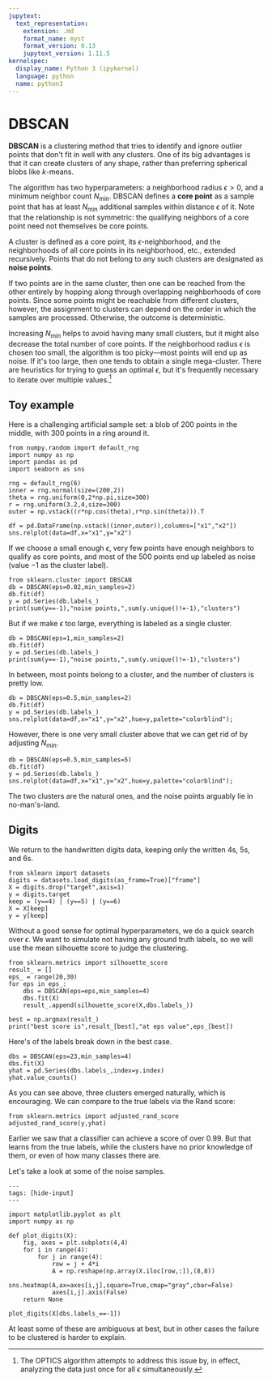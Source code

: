 ```yaml
---
jupytext:
  text_representation:
    extension: .md
    format_name: myst
    format_version: 0.13
    jupytext_version: 1.11.5
kernelspec:
  display_name: Python 3 (ipykernel)
  language: python
  name: python3
---
```


# DBSCAN

**DBSCAN** is a clustering method that tries to identify and ignore outlier points that don't fit in well with any clusters. One of its big advantages is that it can create clusters of any shape, rather than preferring spherical blobs like $k$-means.

The algorithm has two hyperparameters: a neighborhood radius $\epsilon > 0$, and a minimum neighbor count $N_\text{min}$. DBSCAN defines a **core point** as a sample point that has at least $N_\text{min}$ additional samples within distance $\epsilon$ of it. Note that the relationship is not symmetric: the qualifying neighbors of a core point need not themselves be core points.

A cluster is defined as a core point, its $\epsilon$-neighborhood, and the neighborhoods of all core points in its neighborhood, etc., extended recursively. Points that do not belong to any such clusters are designated as **noise points**.

If two points are in the same cluster, then one can be reached from the other entirely by hopping along through overlapping neighborhoods of core points. Since some points might be reachable from different clusters, however, the assignment to clusters can depend on the order in which the samples are processed. Otherwise, the outcome is deterministic.

Increasing $N_\text{min}$ helps to avoid having many small clusters, but it might also decrease the total number of core points. If the neighborhood radius $\epsilon$ is chosen too small, the algorithm is too picky—most points will end up as noise. If it's too large, then one tends to obtain a single mega-cluster. There are heuristics for trying to guess an optimal $\epsilon$, but it's frequently necessary to iterate over multiple values.[^optics]

[^optics]: The OPTICS algorithm attempts to address this issue by, in effect, analyzing the data just once for all $\epsilon$ simultaneously.

## Toy example

Here is a challenging artificial sample set: a blob of 200 points in the middle, with 300 points in a ring around it.

```{code-cell}
from numpy.random import default_rng
import numpy as np
import pandas as pd
import seaborn as sns

rng = default_rng(6)
inner = rng.normal(size=(200,2))
theta = rng.uniform(0,2*np.pi,size=300)
r = rng.uniform(3.2,4,size=300)
outer = np.vstack((r*np.cos(theta),r*np.sin(theta))).T

df = pd.DataFrame(np.vstack((inner,outer)),columns=["x1","x2"])
sns.relplot(data=df,x="x1",y="x2")
```

If we choose a small enough $\epsilon$, very few points have enough neighbors to qualify as core points, and most of the 500 points end up labeled as noise (value $-1$ as the cluster label).

```{code-cell}
from sklearn.cluster import DBSCAN
db = DBSCAN(eps=0.02,min_samples=2)
db.fit(df)
y = pd.Series(db.labels_)
print(sum(y==-1),"noise points,",sum(y.unique()!=-1),"clusters")
```

But if we make $\epsilon$ too large, everything is labeled as a single cluster.

```{code-cell}
db = DBSCAN(eps=1,min_samples=2)
db.fit(df)
y = pd.Series(db.labels_)
print(sum(y==-1),"noise points,",sum(y.unique()!=-1),"clusters")
```

In between, most points belong to a cluster, and the number of clusters is pretty low.

```{code-cell}
db = DBSCAN(eps=0.5,min_samples=2)
db.fit(df)
y = pd.Series(db.labels_)
sns.relplot(data=df,x="x1",y="x2",hue=y,palette="colorblind");
```

However, there is one very small cluster above that we can get rid of by adjusting $N_\text{min}$.

```{code-cell}
db = DBSCAN(eps=0.5,min_samples=5)
db.fit(df)
y = pd.Series(db.labels_)
sns.relplot(data=df,x="x1",y="x2",hue=y,palette="colorblind");
```

The two clusters are the natural ones, and the noise points arguably lie in no-man's-land.

## Digits

We return to the handwritten digits data, keeping only the written 4s, 5s, and 6s.

```{code-cell}
from sklearn import datasets
digits = datasets.load_digits(as_frame=True)["frame"]
X = digits.drop("target",axis=1)
y = digits.target
keep = (y==4) | (y==5) | (y==6)
X = X[keep]
y = y[keep]
```

Without a good sense for optimal hyperparameters, we do a quick search over $\epsilon$. We want to simulate not having any ground truth labels, so we will use the mean silhouette score to judge the clustering.

```{code-cell}
from sklearn.metrics import silhouette_score
result_ = []
eps_ = range(20,30)
for eps in eps_:
    dbs = DBSCAN(eps=eps,min_samples=4)
    dbs.fit(X)
    result_.append(silhouette_score(X,dbs.labels_))
    
best = np.argmax(result_)
print("best score is",result_[best],"at eps value",eps_[best])
```

Here's of the labels break down in the best case.

```{code-cell}
dbs = DBSCAN(eps=23,min_samples=4)
dbs.fit(X)
yhat = pd.Series(dbs.labels_,index=y.index)
yhat.value_counts()
```

As you can see above, three clusters emerged naturally, which is encouraging. We can compare to the true labels via the Rand score:

```{code-cell}
from sklearn.metrics import adjusted_rand_score
adjusted_rand_score(y,yhat)
```

Earlier we saw that a classifier can achieve a score of over $0.99$. But that learns from the true labels, while the clusters have no prior knowledge of them, or even of how many classes there are. 

Let's take a look at some of the noise samples.

```{code-cell}
---
tags: [hide-input]
---

import matplotlib.pyplot as plt
import numpy as np

def plot_digits(X):
    fig, axes = plt.subplots(4,4)
    for i in range(4):
        for j in range(4):
            row = j + 4*i
            A = np.reshape(np.array(X.iloc[row,:]),(8,8))
            sns.heatmap(A,ax=axes[i,j],square=True,cmap="gray",cbar=False)
            axes[i,j].axis(False)
    return None

plot_digits(X[dbs.labels_==-1])

```

At least some of these are ambiguous at best, but in other cases the failure to be clustered is harder to explain. 


